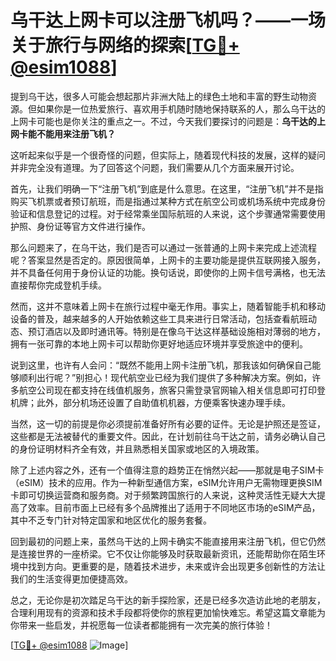 # 乌干达上网卡可以注册飞机吗？——一场关于旅行与网络的探索[[TG💪+ @esim1088](https://t.me/s/esim1088)]

提到乌干达，很多人可能会想起那片非洲大陆上的绿色土地和丰富的野生动物资源。但如果你是一位热爱旅行、喜欢用手机随时随地保持联系的人，那么乌干达的上网卡可能也是你关注的重点之一。不过，今天我们要探讨的问题是：**乌干达的上网卡能不能用来注册飞机？**

这听起来似乎是一个很奇怪的问题，但实际上，随着现代科技的发展，这样的疑问并非完全没有道理。为了回答这个问题，我们需要从几个方面来展开讨论。

首先，让我们明确一下“注册飞机”到底是什么意思。在这里，“注册飞机”并不是指购买飞机票或者预订航班，而是指通过某种方式在航空公司或机场系统中完成身份验证和信息登记的过程。对于经常乘坐国际航班的人来说，这个步骤通常需要使用护照、身份证等官方文件进行操作。

那么问题来了，在乌干达，我们是否可以通过一张普通的上网卡来完成上述流程呢？答案显然是否定的。原因很简单，上网卡的主要功能是提供互联网接入服务，并不具备任何用于身份认证的功能。换句话说，即使你的上网卡信号满格，也无法直接帮你完成登机手续。

然而，这并不意味着上网卡在旅行过程中毫无作用。事实上，随着智能手机和移动设备的普及，越来越多的人开始依赖这些工具来进行日常活动，包括查看航班动态、预订酒店以及即时通讯等。特别是在像乌干达这样基础设施相对薄弱的地方，拥有一张可靠的本地上网卡可以帮助你更好地适应环境并享受旅途中的便利。

说到这里，也许有人会问：“既然不能用上网卡注册飞机，那我该如何确保自己能够顺利出行呢？”别担心！现代航空业已经为我们提供了多种解决方案。例如，许多航空公司现在都支持在线值机服务，旅客只需登录官网输入相关信息即可打印登机牌；此外，部分机场还设置了自助值机机器，方便乘客快速办理手续。

当然，这一切的前提是你必须提前准备好所有必要的证件。无论是护照还是签证，这些都是无法被替代的重要文件。因此，在计划前往乌干达之前，请务必确认自己的身份证明材料齐全有效，并且熟悉相关国家或地区的入境政策。

除了上述内容之外，还有一个值得注意的趋势正在悄然兴起——那就是电子SIM卡（eSIM）技术的应用。作为一种新型通信方案，eSIM允许用户无需物理更换SIM卡即可切换运营商和服务商。对于频繁跨国旅行的人来说，这种灵活性无疑大大提高了效率。目前市面上已经有多个品牌推出了适用于不同地区市场的eSIM产品，其中不乏专门针对特定国家和地区优化的服务套餐。

回到最初的问题上来，虽然乌干达的上网卡确实不能直接用来注册飞机，但它仍然是连接世界的一座桥梁。它不仅让你能够及时获取最新资讯，还能帮助你在陌生环境中找到方向。更重要的是，随着技术进步，未来或许会出现更多创新性的方法让我们的生活变得更加便捷高效。

总之，无论你是初次踏足乌干达的新手探险家，还是已经多次造访此地的老朋友，合理利用现有的资源和技术手段都将使你的旅程更加愉快难忘。希望这篇文章能为你带来一些启发，并祝愿每一位读者都能拥有一次完美的旅行体验！

[[TG💪+ @esim1088](https://t.me/s/esim1088) ![Image](https://i.postimg.cc/4NQfJmqS/Snipaste-2025-05-13-00-14-12.png)]